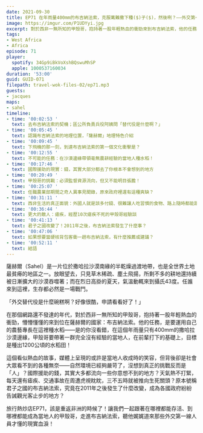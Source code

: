 ```yaml
---
date: 2021-09-30
title: EP71 在年雨量400mm的布吉納法索，克服萬難撒下種($)子($)，然後咧？——外交第一線的現實血淚，與改變中的君子之國 ft. 甲殼哥的非洲故事
image: https://imgur.com/P1UDYyi.jpg
excerpt: 對於西非一無所知的甲殼哥，抱持著一股年輕熱血的衝勁來到布吉納法索，他的任務是要帶著一群完全沒有經驗的當地人，在沙漠邊緣種出1200公頃的水稻田！這個看似熱血的故事，背後卻是社會大眾看不到的各種無奈。讓我們一起跟著在哪裡都能存活、到哪裡都能成為當地人的甲殼哥，走進布吉納法索，聽他娓娓道來那些外交第一線人員才懂的現實血淚！
tags:
- West Africa
- Africa
episode: 71
player:
  spotify: 34Gp9iBkVoXshBQswuMhSP
  apple: 1000537160034
duration: '53:00'
guid: GUID-071
filepath: travel-wok-files-02/ep71.mp3
guests:
- jacques
maps:
- sahel
timeline:
- time: '00:02:53 '
  text: 去布吉納法索的契機；區公所負責兵役阿姨問「替代役是什麼啊？」
- time: '00:05:45 '
  text: 認識布吉納法索的地理位置，「薩赫爾」地理特色介紹
- time: '00:09:45 '
  text: 下飛機的那一刻，到達布吉納法索的第一個文化衝擊是？
- time: '00:12:55 '
  text: 不可能的任務：在沙漠邊緣帶領毫無農耕經驗的當地人種水稻！
- time: '00:17:46 '
  text: 國際援助的現實：錢，其實大部分都去了你根本不會想到的地方
- time: '00:20:49 '
  text: 甲殼哥的挑戰：必須監督資源流向，但又不能明目張膽！
- time: '00:25:07 '
  text: 任職農業部期間之奇人異事見聞錄，原來政府裡還有這種爽缺？
- time: '00:31:11 '
  text: 西非生活的真正面貌：外國人就是該多付錢、很難讓人吃習慣的食物、路上隨時都能跟死神擦身而過？
- time: '00:36:44 '
  text: 更大的敵人：瘧疾，經歷10次瘧疾不死的甲殼哥經驗談
- time: '00:41:13 '
  text: 君子之國改變了！2011年之後，布吉納法索發生了什麼事？
- time: '00:47:06 '
  text: 如果想要當硬核背包客衝一趟布吉納法索，有什麼推薦或建議？
- time: '00:52:11 '
  text: 結語
---
```


薩赫爾（Sahel）是一片位於撒哈拉沙漠南緣的半乾燥過渡地帶，也是全世界土地最貧瘠的地區之一。放眼望去，只見草木稀疏、塵土飛揚，所剩不多的耕地還持續被日漸擴大的沙漠吞噬著；而在烈日高掛的夏天，氣溫動輒來到攝氏43度。任誰來到這裡，生存都必然是一場戰鬥。

「外交替代役是什麼碗糕啊？好像很酷，申請看看好了！」

在那個網路還不發達的年代，對於西非一無所知的甲殼哥，抱持著一股年輕熱血的衝勁，懵懵懂懂的來到位在薩赫爾的國家：布吉納法索。他的任務，是要運用自己的農藝專長在這裡種水稻——是的你沒看錯，在這個年雨量只有400mm的撒哈拉沙漠邊緣，甲殼哥要帶著一群完全沒有經驗的當地人，在前輩打下的基礎上，目標是種出1200公頃的水稻田！

這個看似熱血的故事，媒體上呈現的或許是當地人收成時的笑容，但背後卻是社會大眾看不到的各種無奈——自然環境已經夠嚴苛了，沒想到真正的挑戰反而是「人」？國際援助的錢，其實大多都流向一些你意想不到的地方？天氣熱不打緊，每天還有瘧疾、交通事故在周遭虎視眈眈，三不五時就被推向生死關頭？原本號稱君子之國的布吉納法索，究竟在2011年之後發生了什麼改變，成為各國政府紛紛告誡觀光客止步的地方？

旅行熱炒店EP71，該是重返非洲的時候了！讓我們一起跟著在哪裡都能存活、到哪裡都能成為當地人的甲殼哥，走進布吉納法索，聽他娓娓道來那些外交第一線人員才懂的現實血淚！

